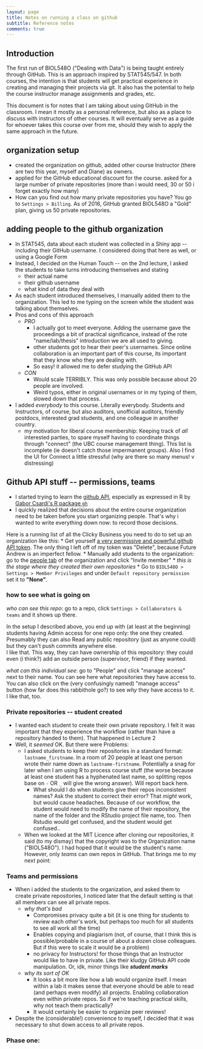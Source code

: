 ```yaml
---
layout: page
title: Notes on running a class on github
subtitle: Reference notes
comments: true
---
```


## Introduction

The first run of BIOL548O ("Dealing with Data") is being taught entirely through GitHub. This is an approach inspired by STAT545/547. In both courses, the intention is that students will get practical experience in creating and managing their projects via git. It also has the potential to help the course instructor manage assignments and grades, etc.

This document is for notes that I am taking about using GitHub in the classroom. I mean it mostly as a personal reference, but also as a place to discuss with instructors of other courses. It will eventually serve as a guide for whoever takes this course over from me, should they wish to apply the same approach in the future.

## organization setup

* created the organization on github, added other course Instructor (there are two this year, myself and Diane) as owners. 
* applied for the GitHub educational discount for the course. asked for a large number of private repositories (more than i would need, 30 or 50 i forget exactly how many)
* How can you find out how many private repositories you have? You go to `Settings > Billing`. As of 2016, GitHub granted BIOL548O a "Gold" plan, giving us 50 private repositories. 

## adding people to the github organization

* In STAT545, data about each student was collected in a Shiny app -- including their GitHub username. I considered doing that here as well, or using a Google Form
* Instead, I decided on the Human Touch -- on the 2nd lecture, I asked the students to take turns introducing themselves and stating  
    - their actual name
    - their github username
    - what kind of data they deal with
* As each student introduced themselves, I manually added them to the organization. This led to me typing on the screen while the student was talking about themselves. 
* Pros and cons of this approach
    - *PRO* 
        + I actually got to meet everyone. Adding the username gave the proceedings a bit of practical significance, instead of the rote "name/lab/thesis" introduction we are all used to giving.
        + other students got to hear their peer's usernames. Since online collaboration is an important part of this course, its important that they know who they are dealing with.
        + So easy! it allowed me to defer studying the GitHub API
    - *CON*
        + Would scale TERRIBLY. This was only possible because about 20 people are involved.
        + Weird typos, either in original usernames or in my typing of them, slowed down that process.
* I added *everybody* to this course. Literally everybody. Students and Instructors, of course, but also auditors, unofficial auditors, friendly postdocs, interested grad students, and one colleague in another country. 
    - my motivation for liberal course membership: Keeping track of _all_ interested parties, to spare myself having to coordinate things through "connect" (the UBC course management thing). This list is incomplete (ie doesn't catch those impermanent groups). Also I find the UI for Connect a little stressful (why are there so many menus! v distressing)

## Github API stuff -- permissions, teams

* I started trying to learn the [github API](https://developer.github.com/v3/), especially as expressed in R by [Gabor Csardi's R package `gh`](https://github.com/gaborcsardi/gh)
* I quickly realized that decisions about the entire course organization need to be taken before you start organizing people. That's why i wanted to write everything down now: to record those decisions.

Here is a running list of all the Clicky Business you need to do to set up an organization like this:
    * Get yourself [a very permissive and powerful github API token](https://github.com/settings/tokens). The only thing I left off of my token was "Delete", because Future Andrew is an imperfect fellow.
    * Manually add students to the organization: go to the [people tab](https://github.com/orgs/BIOL548O/people) of the organization and click "Invite member"
    * _this is the stage where they created their own repositories_
    * Go to `BIOL548O > Settings > Member Privileges` and under `Default repository permission` set it to **"None"**.

### how to see what is going on

*who can see this repo*: go to a repo, click `Settings > Collaborators & teams` and it shows up there. 

In the setup I described above, you end up with (at least at the beginning) students having Admin access for one repo only: the one they created. Presumably they can also Read any public repository (just as anyone could) but they can't push commits anywhere else.  
I like that. This way, they can have ownership of this repository: they could even (i think?) add an outside person (supervisor, friend) if they wanted.

*what can this individual see*: go to "People" and click "manage access" next to their name. You can see here what repositories they have access to. You can also click on the (very confusingly named) "manage access" button (how far does this rabbithole go?) to see *why* they have access to it. I like that, too.
   

### Private repositories -- student created

* I wanted each student to create their own private repository. I felt it was important that they experience the workflow (rather than have a repository handed to them). That happened in Lecture 2
* Well, it _seemed_ OK. But there were Problems:
    - I asked students to keep their repositories in a standard format: `lastname_firstname`. In a room of 20 people at least one person wrote their name down as `lastname-firstname`. Potentially a snag for later when I am using R to process course stuff (the worse because at least one student has a hyphenated last name, so splitting repos base on `-` OR `_` will give the wrong answer). Will report back here.
        + What should I do when students give their repos inconsistent names? Ask the student to correct their error? That *might* work, but would cause headaches. Because of our workflow, the student would need to modify the name of their repository, the name of the folder and the RStudio project file name, too. Then Rstudio would get confused, and the student would get confused..
    - When we looked at the MIT Licence after cloning our repositories, it said (to my dismay) that the copyright was to the Organization name ("BIOL548O"). I had hoped that it would be the student's name. However, only *teams* can own repos in GitHub. That brings me to my next point:

### Teams and permissions

* When i added the students to the organization, and asked them to create private repositories, I noticed later that the default setting is that all members can see all private repos.
    - *why that's bad* 
        + Compromises privacy quite a bit (it is one thing for students to review each other's work, but perhaps too much for all students to see all work all the time)
        + Enables copying and plagiarism (not, of course, that I think this is possible/probable in a course of about a dozen close colleagues. But if this were to scale it would be a problem)
        + no privacy for Instructors! for those things that an Instructor would like to have in private. Like their kludgy GitHub API code manipulation. Or, idk, minor things like ***student marks***
    - *why its sort of OK*
        + It looks a bit more like how a lab would organize itself. I mean within a lab it makes sense that everyone should be able to read (and perhaps even modify) all projects. Enabling collaboration even within private repos. So if we're teaching practical skills, why not teach them practically?
        + It would certainly be easier to organize peer reviews!
* Despite the (considerable!) convenience to myself, I decided that it was necessary to shut down access to all private repos.

### Phase one: 

